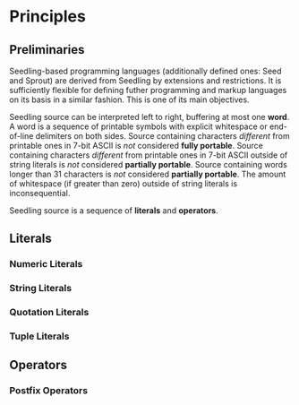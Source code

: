 # Principles

## Preliminaries

Seedling-based programming languages (additionally defined ones: Seed and Sprout) 
are derived from Seedling by extensions and restrictions. It is sufficiently 
flexible for defining futher programming and markup languages on its basis in a 
similar fashion. This is one of its main objectives.

Seedling source can be interpreted left to right, buffering at most one **word**. 
A word is a sequence of printable symbols with explicit whitespace or end-of-line 
delimiters on both sides. Source containing characters *different* from printable 
ones in 7-bit ASCII is *not* considered **fully portable**. Source containing 
characters *different* from printable ones in 7-bit ASCII outside of string 
literals is *not* considered **partially portable**. Source containing words longer 
than 31 characters is *not* considered **partially portable**. The amount of 
whitespace (if greater than zero) outside of string literals is inconsequential.

Seedling source is a sequence of **literals** and **operators**.

## Literals

### Numeric Literals

### String Literals

### Quotation Literals

### Tuple Literals

## Operators

### Postfix Operators
